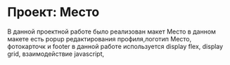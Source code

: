 # Проект: Место
В данной проектной работе было реализован макет Место
в данном макете есть popup редактирования профиля,логотип Место, фотокарточк и footer
в данной работе используется display flex, display grid, взаимодействие javascript, 
